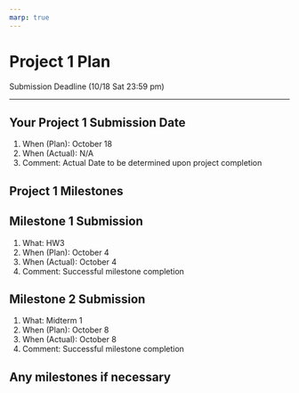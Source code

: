 ```yaml
---
marp: true
---
```


# Project 1 Plan

Submission Deadline (10/18 Sat 23:59 pm)

---

## Your Project 1 Submission Date

1. When (Plan): October 18
2. When (Actual): N/A
3. Comment: Actual Date to be determined upon project completion

## Project 1 Milestones

## Milestone 1 Submission

1. What: HW3
2. When (Plan): October 4
3. When (Actual): October 4
4. Comment: Successful milestone completion

## Milestone 2 Submission

1. What: Midterm 1
2. When (Plan): October 8
3. When (Actual): October 8
4. Comment: Successful milestone completion

## Any milestones if necessary
